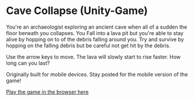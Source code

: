 # Cave Collapse (Unity-Game)
You're an archaeologist exploring an ancient cave when all of a sudden the floor beneath you collapses. You Fall into a lava pit but you're able to stay alive by hopping on to of the debris falling around you. Try and survive by hopping on the falling debris but be careful not get hit by the debris.

Use the arrow keys to move. The lava will slowly start to rise faster. How long can you last?

Originally built for mobile devices. Stay posted for the mobile version of the game!

[Play the game in the browser here](https://keypuncheralwin.itch.io/lava-rising)